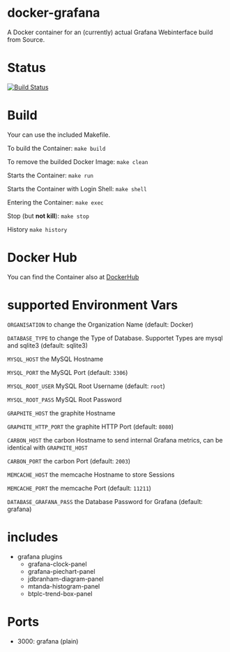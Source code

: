 docker-grafana
==============

A Docker container for an (currently) actual Grafana Webinterface build from Source.


# Status

[![Build Status](https://travis-ci.org/bodsch/docker-grafana.svg?branch=1702-02)](https://travis-ci.org/bodsch/docker-grafana)


# Build

Your can use the included Makefile.

To build the Container: ```make build```

To remove the builded Docker Image: ```make clean```

Starts the Container: ```make run```

Starts the Container with Login Shell: ```make shell```

Entering the Container: ```make exec```

Stop (but **not kill**): ```make stop```

History ```make history```


# Docker Hub

You can find the Container also at  [DockerHub](https://hub.docker.com/r/bodsch/docker-grafana/)


# supported Environment Vars

`ORGANISATION` to change the Organization Name (default: Docker)

`DATABASE_TYPE` to change the Type of Database. Supportet Types are mysql and sqlite3 (default: sqlite3)

`MYSQL_HOST` the MySQL Hostname

`MYSQL_PORT` the MySQL Port (default: ```3306```)

`MYSQL_ROOT_USER` MySQL Root Username (default: ```root```)

`MYSQL_ROOT_PASS` MySQL Root Password

`GRAPHITE_HOST` the graphite Hostname

`GRAPHITE_HTTP_PORT` the graphite HTTP Port (default: ```8080```)

`CARBON_HOST` the carbon Hostname to send internal Grafana metrics, can be identical with `GRAPHITE_HOST`

`CARBON_PORT` the carbon Port (default: ```2003```)

`MEMCACHE_HOST` the memcache Hostname to store Sessions

`MEMCACHE_PORT` the memcache Port (default: ```11211```)

`DATABASE_GRAFANA_PASS` the Database Password for Grafana (default: grafana)


# includes

 - grafana plugins
     * grafana-clock-panel
     * grafana-piechart-panel
     * jdbranham-diagram-panel
     * mtanda-histogram-panel
     * btplc-trend-box-panel


# Ports
 - 3000: grafana (plain)



